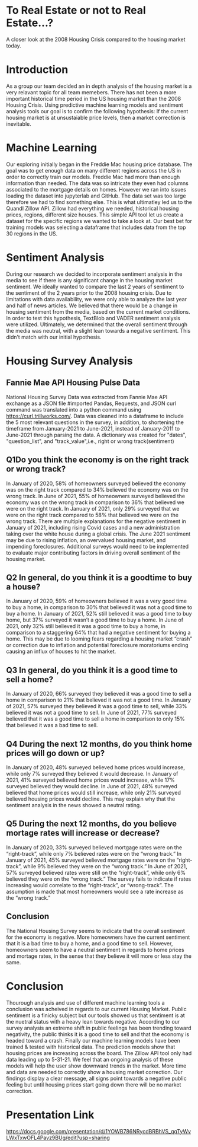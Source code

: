 # To Real Estate or not to Real Estate...?
A closer look at the 2008 Housing Crisis compared to the housing market today.

# Introduction
As a group our team decided an in depth analysis of the housing market is a very relavant topic for all team memebers.  There has not been a more important historical time period in the US housing market than the 2008 Housing Crisis.  Using predictive machine learning models and sentiment analysis tools our goal is to confirm the following hypothesis:  If the current housing market is at unsustaiable price levels, then a market correction is inevitable.  

# Machine Learning
Our exploring initially began in the Freddie Mac housing price database.  The goal was to get enough data on many different regions across the US in order to correctly train our models.  Freddie Mac had more than enough information than needed.  The data was so intricate they even had columns associated to the mortgage details on homes.  However we ran into issues loading the dataset into jupyterlab and GitHub.  The data set was too large therefore we had to find something else.  This is what ultimatley led us to the Quandl Zillow API.  Zillow had everything we needed, historical housing prices, regions, different size houses.  This simple API tool let us create a dataset for the specific regions we wanted to take a look at.  Our best bet for training models was selecting a dataframe that includes data from the top 30 regions in the US.  

# Sentiment Analysis
During our research we decided to incorporate sentiment analysis in the media to see if there is any significant change in the housing market sentiment. We ideally wanted to compare the last 2 years of sentiment to the sentiment of the 2 years prior to the 2008 housing crisis. Due to limitations with data availability, we were only able to analyze the last year and half of news articles. We believed that there would be a change in housing sentiment from the media, based on the current market conditions. In order to test this hypothesis, TextBlob and VADER sentiment analysis were utilized. Ultimately, we determined that the overall sentiment through the media was neutral, with a slight lean towards a negative sentiment. This didn’t match with our initial hypothesis.


# Housing Survey Analysis
## Fannie Mae API Housing Pulse Data 
National Housing Survey Data was extracted from Fannie Mae API exchange as a JSON file #imported Pandas, Requests, and JSON curl command was translated into a python command using https://curl.trillworks.com/. Data was cleaned into a dataframe to include the 5 most relevant questions in the survey, in addition, to shortening the timeframe from January-2021 to June-2021, instead of January-2011 to June-2021 through parsing the data. A dictionary was created for "dates", "question_list", and "track_value",i.e., right or wrong track(sentiment) 

## Q1Do you think the economy is on the right track or wrong track? 
In January of 2020, 58% of homeowners surveyed believed the economy was on the right track compared to 34% believed the economy was on the wrong track. In June of 2021, 55% of homeowners surveyed believed the economy was on the wrong track in comparison to 36% that believed we were on the right track. In January of 2021, only 29% surveyed that we were on the right track compared to 58% that believed we were on the wrong track. There are multiple explanations for the negative sentiment in January of 2021, including rising Covid cases and a new administration taking over the white house during a global crisis. The June 2021 sentiment may be due to rising inflation, an overvalued housing market, and impending foreclosures. Additional surveys would need to be implemented to evaluate major contributing factors in driving overall sentiment of the housing market. 

## Q2 In general, do you think it is a goodtime to buy a house? 
In January of 2020, 59% of homeowners believed it was a very good time to buy a home, in comparison to 30% that believed it was not a good time to buy a home. In January of 2021, 52% still believed it was a good time to buy home, but 37% surveyed it wasn’t a good time to buy a home. In June of 2021, only 32% still believed it was a good time to buy a home, in comparison to a staggering 64% that had a negative sentiment for buying a home. This may be due to looming fears regarding a housing market “crash” or correction due to inflation and potential foreclosure moratoriums ending causing an influx of houses to hit the market. 

## Q3 In general, do you think it is a good time to sell a home? 
In January of 2020, 66% surveyed they believed it was a good time to sell a home in comparison to 21% that believed it was not a good time. In January of 2021, 57% surveyed they believed it was a good time to sell, while 33% believed it was not a good time to sell. In June of 2021, 77% surveyed believed that it was a good time to sell a home in comparison to only 15% that believed it was a bad time to sell. 

## Q4 During the next 12 months, do you think home prices will go down or up? 
In January of 2020, 48% surveyed believed home prices would increase, while only 7% surveyed they believed it would decrease. In January of 2021, 41% surveyed believed home prices would increase, while 17% surveyed believed they would decline. In June of 2021, 48% surveyed believed that home prices would still increase, while only 21% surveyed believed housing prices would decline. This may explain why that the sentiment analysis in the news showed a neutral rating. 

## Q5 During the next 12 months, do you believe mortage rates will increase or decrease? 
In January of 2020, 33% surveyed believed mortgage rates were on the “right-track”, while only 7% believed rates were on the “wrong track.” In January of 2021, 45% surveyed believed mortgage rates were on the “right-track”, while 9% believed they were on the “wrong track.” In June of 2021, 57% surveyed believed rates were still on the “right-track”, while only 6% believed they were on the “wrong track.” The survey fails to indicate if rates increasing would correlate to the “right-track”, or “wrong-track”. The assumption is made that most homeowners would see a rate increase as the “wrong track.” 

## Conclusion 
The National Housing Survey seems to indicate that the overall sentiment for the economy is negative. More homeowners have the current sentiment that it is a bad time to buy a home, and a good time to sell. However, homeowners seem to have a neutral sentiment in regards to home prices and mortage rates, in the sense that they believe it will more or less stay the same.




# Conclusion
Thourough analysis and use of different machine learning tools a conclusion was acheived in regards to our current Housing Market.  Public sentiment is a finicky subject but our tools showed us that sentiment is at the nuetral status with a heavy lean towards negative.  According to our survey analysis an extreme shift in public feelings has been trending toward negativity, the public thinks it is a good time to sell and that the economy is headed toward a crash.  Finally our machine learning models have been trained & tested with historical data.  The prediction models show that housing prices are increasing across the board.  The Zillow API tool only had data leading up to 5-31-21. We feel that an ongoing analysis of these models will help the user show downward trends in the market.  More time and data are needed to correctly show a housing market correction.  Our findings display a clear message, all signs point towards a negative public feeling but until housing prices start going down there will be no market correction.  


# Presentation Link
https://docs.google.com/presentation/d/1YOWB786NRycdBRBhVS_qqTyWvLWxTxwOFL4Pavz9BUg/edit?usp=sharing

